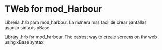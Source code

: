 ﻿TWeb for mod_Harbour
====================

Libreria .hrb para mod_harbour. La manera mas facil de crear pantallas usando sintaxis xBase 

Library .hrb for mod_harbour. The easiest way to create screens on the web using xBase syntax
